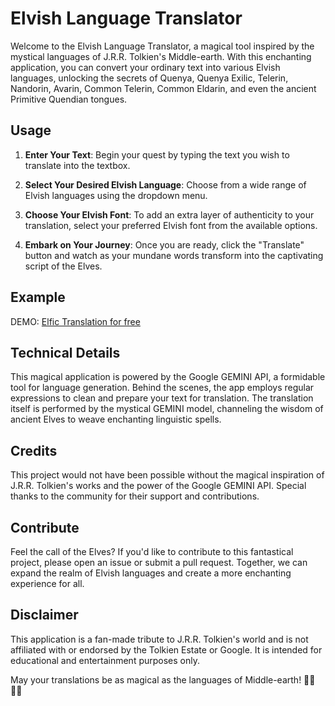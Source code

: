 # Elvish Language Translator

Welcome to the Elvish Language Translator, a magical tool inspired by the mystical languages of J.R.R. Tolkien's Middle-earth. With this enchanting application, you can convert your ordinary text into various Elvish languages, unlocking the secrets of Quenya, Quenya Exilic, Telerin, Nandorin, Avarin, Common Telerin, Common Eldarin, and even the ancient Primitive Quendian tongues. 

## Usage

1. **Enter Your Text**: Begin your quest by typing the text you wish to translate into the textbox.

2. **Select Your Desired Elvish Language**: Choose from a wide range of Elvish languages using the dropdown menu.

3. **Choose Your Elvish Font**: To add an extra layer of authenticity to your translation, select your preferred Elvish font from the available options.

4. **Embark on Your Journey**: Once you are ready, click the "Translate" button and watch as your mundane words transform into the captivating script of the Elves.

## Example

DEMO: [Elfic Translation for free](https://huggingface.co/spaces/cha0smagick/Elfic_tengwar_translation)

## Technical Details

This magical application is powered by the Google GEMINI API, a formidable tool for language generation. Behind the scenes, the app employs regular expressions to clean and prepare your text for translation. The translation itself is performed by the mystical GEMINI model, channeling the wisdom of ancient Elves to weave enchanting linguistic spells.

## Credits

This project would not have been possible without the magical inspiration of J.R.R. Tolkien's works and the power of the Google GEMINI API. Special thanks to the community for their support and contributions.

## Contribute

Feel the call of the Elves? If you'd like to contribute to this fantastical project, please open an issue or submit a pull request. Together, we can expand the realm of Elvish languages and create a more enchanting experience for all.

## Disclaimer

This application is a fan-made tribute to J.R.R. Tolkien's world and is not affiliated with or endorsed by the Tolkien Estate or Google. It is intended for educational and entertainment purposes only.

May your translations be as magical as the languages of Middle-earth! 🌟📜🧝‍♂️
